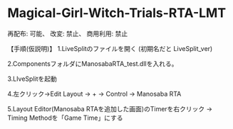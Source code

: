 # Magical-Girl-Witch-Trials-RTA-LMT

再配布: 可能、
改変: 禁止、
商用利用: 禁止

【手順(仮説明)】
1.LiveSplitのファイルを開く (初期名だと LiveSplit_ver)

2.ComponentsフォルダにManosabaRTA_test.dllを入れる。

3.LIveSplitを起動

4.左クリック→Edit Layout → + → Control → Manosaba RTA

5.Layout Editor(Manosaba RTAを追加した画面)のTimerを右クリック → Timing Methodを「Game Time」にする
